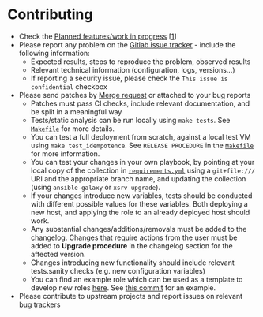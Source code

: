 # Contributing

- Check the [Planned features/work in progress](TODO.md) [[1](https://stdout.root.sx/xsrv/xsrv/issues)]
- Please report any problem on the [Gitlab issue tracker](https://gitlab.com/nodiscc/xsrv/issues) - include the following information:
  - Expected results, steps to reproduce the problem, observed results
  - Relevant technical information (configuration, logs, versions...)
  - If reporting a security issue, please check the `This issue is confidential` checkbox
- Please send patches by [Merge request](https://gitlab.com/nodiscc/xsrv/-/merge_requests) or attached to your bug reports
  - Patches must pass CI checks, include relevant documentation, and be split in a meaningful way
  - Tests/static analysis can be run locally using `make tests`. See [`Makefile`](https://gitlab.com/nodiscc/xsrv/-/blob/master/Makefile) for more details.
  - You can test a full deployment from scratch, against a local test VM using `make test_idempotence`. See `RELEASE PROCEDURE` in the [`Makefile`](https://gitlab.com/nodiscc/xsrv/-/blob/master/Makefile#L86) for more information.
  - You can test your changes in your own playbook, by pointing at your local copy of the collection in [`requirements.yml`](https://gitlab.com/nodiscc/xsrv/-/blob/master/playbooks/xsrv/requirements.yml) using a `git+file:///` URI and the appropriate branch name, and updating the collection (using `ansible-galaxy` or `xsrv upgrade`).
  - If your changes introduce new variables, tests should be conducted with different possible values for these variables. Both deploying a new host, and applying the role to an already deployed host should work.
  - Any substantial changes/additions/removals must be added to the [changelog](https://gitlab.com/nodiscc/xsrv/-/blob/master/CHANGELOG.md). Changes that require actions from the user must be added to **Upgrade procedure** in the changelog section for the affected version.
  - Changes introducing new functionality should include relevant tests.sanity checks (e.g. new configuration variables)
  - You can find an example role which can be used as a template to develop new roles [here](https://gitlab.com/nodiscc/xsrv/-/tree/master/docs/example-role). See [this commit](https://gitlab.com/nodiscc/xsrv/-/commit/09ba2a429231dd75d86d15343a192c93280f1529) for an example.
- Please contribute to upstream projects and report issues on relevant bug trackers

